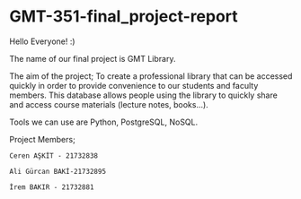 # GMT-351-final_project-report

Hello Everyone! :)

The name of our final project is GMT Library.

The aim of the project; To create a professional library that can be accessed quickly in order to
provide convenience to our students and faculty members. This database allows people using the
library to quickly share and access course materials (lecture notes, books...).

Tools we can use are Python, PostgreSQL, NoSQL.

Project Members;
  
	Ceren AŞKİT - 21732838
  
	Ali Gürcan BAKİ-21732895
  
	İrem BAKIR - 21732881
